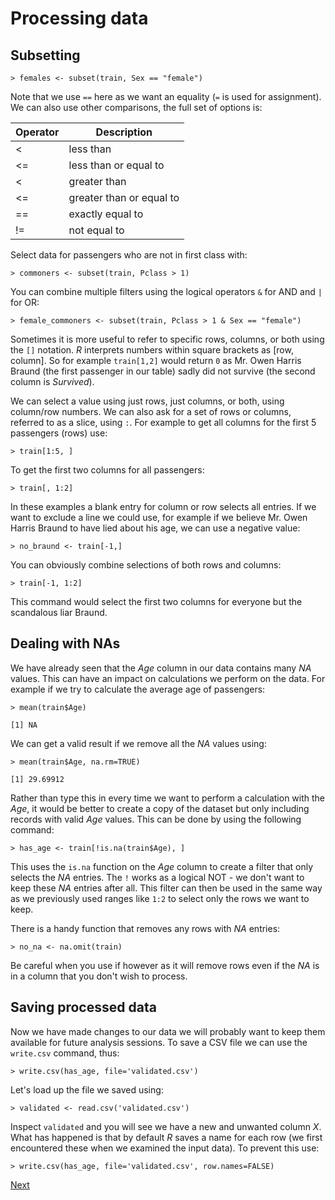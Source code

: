 # Processing data

## Subsetting



`> females <- subset(train, Sex == "female")`

Note that we use `==` here as we want an equality (`=` is used for assignment).
We can also use other comparisons, the full set of options is:

| Operator   | Description                 |
|------------|-----------------------------|
| <          | less than                   |
| <=         | less than or equal to       |
| <          | greater than                |
| <=         | greater than or equal to    |
| ==         | exactly equal to            |
| !=         | not equal to                |

Select data for passengers who are not in first class with:

`> commoners <- subset(train, Pclass > 1)`

You can combine multiple filters using the logical operators `&` for AND and `|` for OR:

`> female_commoners <- subset(train, Pclass > 1 & Sex == "female")`

Sometimes it is more useful to refer to specific rows, columns, or both using the `[]` notation.
*R* interprets numbers within square brackets as [row, column].
So for example `train[1,2]` would return `0` as Mr. Owen Harris Braund (the first passenger in our table) sadly did not survive (the second column is *Survived*).

We can select a value using just rows, just columns, or both, using column/row numbers.
We can also ask for a set of rows or columns, referred to as a
slice, using `:`.
For example to get all columns for the first 5 passengers (rows) use:

`> train[1:5, ]`

To get the first two columns for all passengers:

`> train[, 1:2]`

In these examples a blank entry for column or row selects all entries.
If we want to exclude a line we could use, for example if we believe Mr. Owen Harris Braund to have lied about his age, we can use a negative value:

`> no_braund <- train[-1,]`

You can obviously combine selections of both rows and columns:

`> train[-1, 1:2]`

This command would select the first two columns for everyone but the scandalous liar Braund.

## Dealing with NAs

We have already seen that the *Age* column in our data contains many *NA* values.
This can have an impact on calculations we perform on the data.
For example if we try to calculate the average age of passengers:

```
> mean(train$Age)

[1] NA
```

We can get a valid result if we remove all the *NA* values using:

```
> mean(train$Age, na.rm=TRUE)

[1] 29.69912
```

Rather than type this in every time we want to perform a calculation with the *Age*, it would be better to create a copy of the dataset but only including records with valid *Age* values.
This can be done by using the following command:

`> has_age <- train[!is.na(train$Age), ]`

This uses the `is.na` function on the *Age* column to create a filter that only selects the *NA* entries.
The `!` works as a logical NOT - we don't want to keep these *NA* entries after all.
This filter can then be used in the same way as we previously used ranges like `1:2` to select only the rows we want to keep.

There is a handy function that removes any rows with *NA* entries:

`> no_na <- na.omit(train)`

Be careful when you use if however as it will remove rows even if the *NA* is in a column that you don't wish to process.

## Saving processed data

Now we have made changes to our data we will probably want to keep them available for future analysis sessions.
To save a CSV file we can use the `write.csv` command, thus:

`> write.csv(has_age, file='validated.csv')`

Let's load up the file we saved using:

`> validated <- read.csv('validated.csv')`

Inspect `validated` and you will see we have a new and unwanted column *X*.
What has happened is that by default *R* saves a name for each row (we first encountered these when we examined the input data).
To prevent this use:

`> write.csv(has_age, file='validated.csv', row.names=FALSE)`

[Next]()
